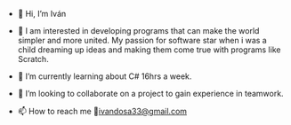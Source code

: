 - 👋 Hi, I’m Iván
- 👀 I am interested in developing programs that can make the world simpler and more united.  My passion for software star when i was a child dreaming up ideas and making them come true with programs like Scratch. 
- 🌱 I’m currently learning about C# 16hrs a week.
- 💞️ I’m looking to collaborate on a project to gain experience in teamwork.

- 📫 How to reach me 👀ivandosa33@gmail.com

<!---
AIVICODE/AIVICODE is a ✨ special ✨ repository because its `README.md` (this file) appears on your GitHub profile.
You can click the Preview link to take a look at your changes.
--->
